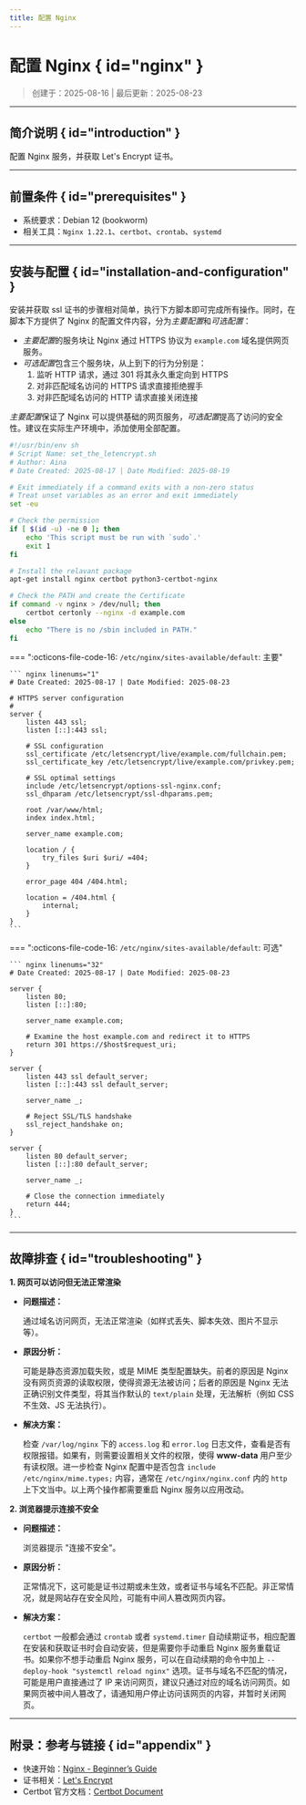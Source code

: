 ```yaml
---
title: 配置 Nginx
---
```


配置 Nginx { id="nginx" }
=============================

> 创建于：2025-08-16 | 最后更新：2025-08-23

---

简介说明 { id="introduction" }
------------------------------

配置 Nginx 服务，并获取 Let's Encrypt 证书。

---

前置条件 { id="prerequisites" }
-------------------------------

-   系统要求：Debian 12 (bookworm)
-   相关工具：`Nginx 1.22.1`、`certbot`、`crontab`、`systemd`
---

安装与配置 { id="installation-and-configuration" }
--------------------------------------------------

安装并获取 ssl 证书的步骤相对简单，执行下方脚本即可完成所有操作。同时，在脚本下方提供了 Nginx 的配置文件内容，分为*主要配置*和*可选配置*：

-   *主要配置*的服务块让 Nginx 通过 HTTPS 协议为 `example.com` 域名提供网页服务。
-   *可选配置*包含三个服务块，从上到下的行为分别是：
    1. 监听 HTTP 请求，通过 301 将其永久重定向到 HTTPS
    1. 对非匹配域名访问的 HTTPS 请求直接拒绝握手
    1. 对非匹配域名访问的 HTTP 请求直接关闭连接

*主要配置*保证了 Nginx 可以提供基础的网页服务，*可选配置*提高了访问的安全性。建议在实际生产环境中，添加使用全部配置。

``` sh linenums="1" hl_lines="16-17 19-24"
#!/usr/bin/env sh
# Script Name: set_the_letencrypt.sh
# Author: Aina
# Date Created: 2025-08-17 | Date Modified: 2025-08-19

# Exit immediately if a command exits with a non-zero status
# Treat unset variables as an error and exit immediately
set -eu

# Check the permission
if [ $(id -u) -ne 0 ]; then
    echo 'This script must be run with `sudo`.'
    exit 1
fi

# Install the relavant package
apt-get install nginx certbot python3-certbot-nginx

# Check the PATH and create the Certificate
if command -v nginx > /dev/null; then
    certbot certonly --nginx -d example.com
else
    echo "There is no /sbin included in PATH."
fi


```

=== ":octicons-file-code-16: `/etc/nginx/sites-available/default`: 主要"

    ``` nginx linenums="1"
    # Date Created: 2025-08-17 | Date Modified: 2025-08-23

    # HTTPS server configuration
    #
    server {
        listen 443 ssl;
        listen [::]:443 ssl;
    
        # SSL configuration
        ssl_certificate /etc/letsencrypt/live/example.com/fullchain.pem;
        ssl_certificate_key /etc/letsencrypt/live/example.com/privkey.pem;
    
        # SSL optimal settings
        include /etc/letsencrypt/options-ssl-nginx.conf;
        ssl_dhparam /etc/letsencrypt/ssl-dhparams.pem;
    
        root /var/www/html;
        index index.html;
    
        server_name example.com;

        location / {
            try_files $uri $uri/ =404;
        }

        error_page 404 /404.html;

        location = /404.html {
            internal;
        }
    }
    ```

=== ":octicons-file-code-16: `/etc/nginx/sites-available/default`: 可选"

    ``` nginx linenums="32"
    # Date Created: 2025-08-17 | Date Modified: 2025-08-23

    server {
        listen 80;
        listen [::]:80;
    
        server_name example.com;
    
        # Examine the host example.com and redirect it to HTTPS
        return 301 https://$host$request_uri;
    }

    server {
        listen 443 ssl default_server;
        listen [::]:443 ssl default_server;
    
        server_name _;
    
        # Reject SSL/TLS handshake
        ssl_reject_handshake on;
    }    
    
    server {
        listen 80 default_server;
        listen [::]:80 default_server;
    
        server_name _;
    
        # Close the connection immediately
        return 444;
    }
    ```

---

故障排查 { id="troubleshooting" }
---------------------------------

**1. 网页可以访问但无法正常渲染**

-   **问题描述：**

    通过域名访问网页，无法正常渲染（如样式丢失、脚本失效、图片不显示等）。

-   **原因分析：**

    可能是静态资源加载失败，或是 MIME 类型配置缺失。前者的原因是 Nginx 没有网页资源的读取权限，使得资源无法被访问；后者的原因是 Nginx 无法正确识别文件类型，将其当作默认的 `text/plain` 处理，无法解析（例如 CSS 不生效、JS 无法执行）。

-   **解决方案：**

    检查 `/var/log/nginx` 下的 `access.log` 和 `error.log` 日志文件，查看是否有权限报错。如果有，则需要设置相关文件的权限，使得 **www-data** 用户至少有读权限。进一步检查 Nginx 配置中是否包含 `include /etc/nginx/mime.types;` 内容，通常在 `/etc/nginx/nginx.conf` 内的 `http` 上下文当中。以上两个操作都需要重启 Nginx 服务以应用改动。

**2. 浏览器提示连接不安全**

-   **问题描述：**

    浏览器提示 "连接不安全"。

-   **原因分析：**

    正常情况下，这可能是证书过期或未生效，或者证书与域名不匹配。非正常情况，就是网站存在安全风险，可能有中间人篡改网页内容。

-   **解决方案：**

    `certbot` 一般都会通过 `crontab` 或者 `systemd.timer` 自动续期证书，相应配置在安装和获取证书时会自动安装，但是需要你手动重启 Nginx 服务重载证书。如果你不想手动重启 Nginx 服务，可以在自动续期的命令中加上 `--deploy-hook "systemctl reload nginx"` 选项。证书与域名不匹配的情况，可能是用户直接通过了 IP 来访问网页，建议只通过对应的域名访问网页。如果网页被中间人篡改了，请通知用户停止访问该网页的内容，并暂时关闭网页。

---

附录：参考与链接 { id="appendix" }
----------------------------------

-    快速开始：[Nginx - Beginner’s Guide][nginx]
-    证书相关：[Let's Encrypt][letsencrypt]
-    Certbot 官方文档：[Certbot Document][certbot]

[nginx]: https://nginx.org/en/docs/beginners_guide.html "Beginner's Guide"
[letsencrypt]: https://letsencrypt.org/docs/ "Documentation - Let's Encrypt"
[certbot]: https://eff-certbot.readthedocs.io/en/stable/ "Certbot documentation"

